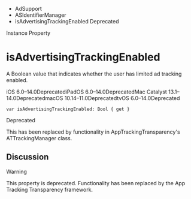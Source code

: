 

- AdSupport
- ASIdentifierManager
-  isAdvertisingTrackingEnabled Deprecated

Instance Property

# isAdvertisingTrackingEnabled

A Boolean value that indicates whether the user has limited ad tracking enabled.

iOS 6.0–14.0DeprecatediPadOS 6.0–14.0DeprecatedMac Catalyst 13.1–14.0DeprecatedmacOS 10.14–11.0DeprecatedtvOS 6.0–14.0Deprecated

``` source
var isAdvertisingTrackingEnabled: Bool { get }
```

Deprecated

This has been replaced by functionality in AppTrackingTransparency's ATTrackingManager class.

## Discussion

Warning

This property is deprecated. Functionality has been replaced by the App Tracking Transparency framework.

